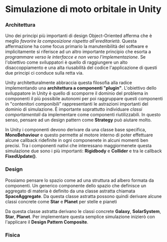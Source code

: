 # Simulazione di moto orbitale in Unity


### Architettura
Uno dei principi più importanti di design Object-Oriented afferma che è meglio _favorire la composizione rispetto all'ereditarietà_. Questa affermazione ha come focus primario la manutenibilità del software e implicitamente si riferisce ad un altro importante principio che esorta a _programmare verso le interfacce e non verso l'implementazione_. Se l'obiettivo come sviluppatori è quello di raggiungere un alto disaccoppiamento e una alta riusabilità del codice l'applicazione di questi due principi ci conduce sulla retta via. 

Unity architetturalmente abbraccia questa filosofia alla radice implementando una **architettura a componenti "plugin"**. L'obiettivo dello sviluppatore in Unity è quello di scomporre il dominio del problema in componenti il più possibile autonomi per poi raggruppare questi componenti in "contenitori componibili" rappresentanti le astrazioni importanti del dominio di simulazione. È importante soprattutto individuare _classi comportamentali_ da implementare come componenti riutilizzabili. In questo senso, pensare ad un design pattern come **Strategy** può aiutare molto. 

In Unity i componenti devono derivare da una classe base specifica, **MonoBehaviour** e questo permette al motore interno di poter effettuare alcune callback ridefinite in ogni componenete in alcuni momenti ben precisi. Tra i componenti nativi che interessano maggiormenete questa simulazione due sono i più importanti: **Rigidbody** e **Collider** e tra le callback **FixedUpdate()**.

### Design
Possiamo pensare lo spazio come ad una struttura ad albero formata da componenti. Un generico componente dello spazio che definisce un aggregato di materia è definito da una classe astratta chiamata **SpaceAggregate**. Da questa classe astratta possono quindi derivare alcune classi concrete come **Star** e **Planet** per stelle e pianeti 

Da questa classe astratta derivano le classi concrete **Galaxy**, **SolarSystem**, **Star**, **Planet**.
Per implementare questa semplice simulazione inizierò con l'applicare il **Design Pattern Composite**.

### Fisica

